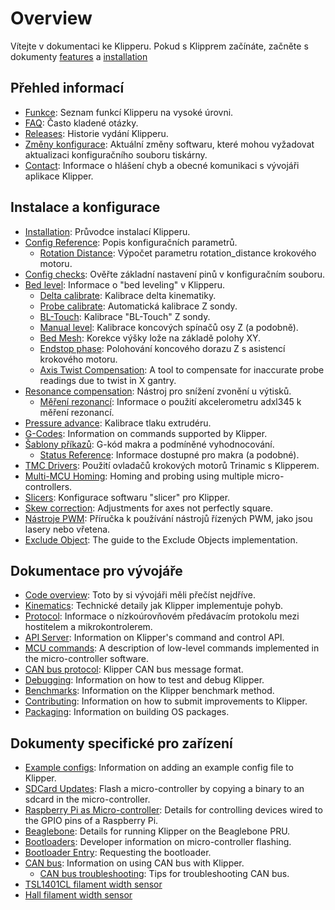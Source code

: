 # Overview

Vítejte v dokumentaci ke Klipperu. Pokud s Klipprem začínáte, začněte s dokumenty [features](Features.md) a [installation](Installation.md)

## Přehled informací

- [Funkce](Features.md): Seznam funkcí Klipperu na vysoké úrovni.
- [FAQ](FAQ.md): Často kladené otázky.
- [Releases](Releases.md): Historie vydání Klipperu.
- [Změny konfigurace](Config_Changes.md): Aktuální změny softwaru, které mohou vyžadovat aktualizaci konfiguračního souboru tiskárny.
- [Contact](Contact.md): Informace o hlášení chyb a obecné komunikaci s vývojáři aplikace Klipper.

## Instalace a konfigurace

- [Installation](Installation.md): Průvodce instalací Klipperu.
- [Config Reference](Config_Reference.md): Popis konfiguračních parametrů.
   - [Rotation Distance](Rotation_Distance.md): Výpočet parametru rotation_distance krokového motoru.
- [Config checks](Config_checks.md): Ověřte základní nastavení pinů v konfiguračním souboru.
- [Bed level](Bed_Level.md): Informace o "bed leveling" v Klipperu.
   - [Delta calibrate](Delta_Calibrate.md): Kalibrace delta kinematiky.
   - [Probe calibrate](Probe_Calibrate.md): Automatická kalibrace Z sondy.
   - [BL-Touch](BLTouch.md): Kalibrace "BL-Touch" Z sondy.
   - [Manual level](Manual_Level.md): Kalibrace koncových spínačů osy Z (a podobně).
   - [Bed Mesh](Bed_Mesh.md): Korekce výšky lože na základě polohy XY.
   - [Endstop phase](Endstop_Phase.md): Polohování koncového dorazu Z s asistencí krokového motoru.
   - [Axis Twist Compensation](Axis_Twist_Compensation.md): A tool to compensate for inaccurate probe readings due to twist in X gantry.
- [Resonance compensation](Resonance_Compensation.md): Nástroj pro snížení zvonění u výtisků.
   - [Měření rezonancí](Measuring_Resonances.md): Informace o použití akcelerometru adxl345 k měření rezonancí.
- [Pressure advance](Pressure_Advance.md): Kalibrace tlaku extrudéru.
- [G-Codes](G-Codes.md): Information on commands supported by Klipper.
- [Šablony příkazů](Command_Templates.md): G-kód makra a podmíněné vyhodnocování.
   - [Status Reference](Status_Reference.md): Informace dostupné pro makra (a podobné).
- [TMC Drivers](TMC_Drivers.md): Použití ovladačů krokových motorů Trinamic s Klipperem.
- [Multi-MCU Homing](Multi_MCU_Homing.md): Homing and probing using multiple micro-controllers.
- [Slicers](Slicers.md): Konfigurace softwaru "slicer" pro Klipper.
- [Skew correction](Skew_Correction.md): Adjustments for axes not perfectly square.
- [Nástroje PWM](Using_PWM_Tools.md): Příručka k používání nástrojů řízených PWM, jako jsou lasery nebo vřetena.
- [Exclude Object](Exclude_Object.md): The guide to the Exclude Objects implementation.

## Dokumentace pro vývojáře

- [Code overview](Code_Overview.md): Toto by si vývojáři měli přečíst nejdříve.
- [Kinematics](Kinematics.md): Technické detaily jak Klipper implementuje pohyb.
- [Protocol](Protocol.md): Informace o nízkoúrovňovém předávacím protokolu mezi hostitelem a mikrokontrolerem.
- [API Server](API_Server.md): Information on Klipper's command and control API.
- [MCU commands](MCU_Commands.md): A description of low-level commands implemented in the micro-controller software.
- [CAN bus protocol](CANBUS_protocol.md): Klipper CAN bus message format.
- [Debugging](Debugging.md): Information on how to test and debug Klipper.
- [Benchmarks](Benchmarks.md): Information on the Klipper benchmark method.
- [Contributing](CONTRIBUTING.md): Information on how to submit improvements to Klipper.
- [Packaging](Packaging.md): Information on building OS packages.

## Dokumenty specifické pro zařízení

- [Example configs](Example_Configs.md): Information on adding an example config file to Klipper.
- [SDCard Updates](SDCard_Updates.md): Flash a micro-controller by copying a binary to an sdcard in the micro-controller.
- [Raspberry Pi as Micro-controller](RPi_microcontroller.md): Details for controlling devices wired to the GPIO pins of a Raspberry Pi.
- [Beaglebone](Beaglebone.md): Details for running Klipper on the Beaglebone PRU.
- [Bootloaders](Bootloaders.md): Developer information on micro-controller flashing.
- [Bootloader Entry](Bootloader_Entry.md): Requesting the bootloader.
- [CAN bus](CANBUS.md): Information on using CAN bus with Klipper.
   - [CAN bus troubleshooting](CANBUS_Troubleshooting.md): Tips for troubleshooting CAN bus.
- [TSL1401CL filament width sensor](TSL1401CL_Filament_Width_Sensor.md)
- [Hall filament width sensor](Hall_Filament_Width_Sensor.md)
